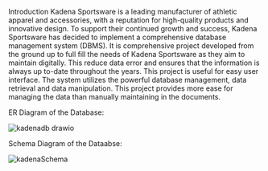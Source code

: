 Introduction
Kadena Sportsware is a leading manufacturer of athletic apparel and accessories, with a reputation for high-quality products and innovative design. To support their continued growth and success, Kadena Sportsware has decided to implement a comprehensive database management system (DBMS).
It is comprehensive project developed from the ground up to full fill the needs of Kadena Sportsware as they aim to maintain digitally. This reduce data error and ensures that the information is always up to-date throughout the years.
This project is useful for easy user interface. The system utilizes the powerful database management, data retrieval and data manipulation. This project provides more ease for managing the data than manually maintaining in the documents.

ER Diagram of the Database:

![kadenadb drawio](https://user-images.githubusercontent.com/76777358/228821352-ea25e30b-ff31-4f94-be4c-7df638110e06.png)

Schema Diagram of the Dataabse:

![kadenaSchema](https://user-images.githubusercontent.com/76777358/228821544-584ce452-8175-4e10-a99b-9d1daf489f06.png)
